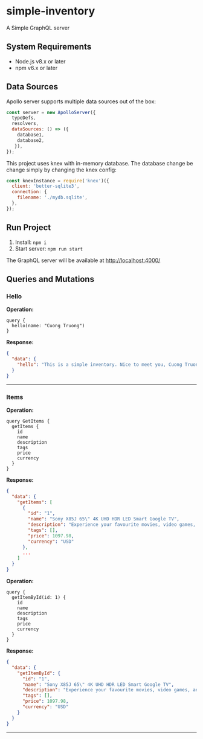 # simple-inventory
A Simple GraphQL server

## System Requirements

- Node.js v8.x or later
- npm v6.x or later

## Data Sources

Apollo server supports multiple data sources out of the box:

```js
const server = new ApolloServer({
  typeDefs,
  resolvers,
  dataSources: () => ({ 
    database1,
    database2, 
   }),
});
```

This project uses knex with in-memory database. The database change be change simply by changing the knex config:

```js
const knexInstance = require('knex')({
  client: 'better-sqlite3',
  connection: {
    filename: './mydb.sqlite',
  },
});
```

## Run Project

1. Install: `npm i`
2. Start server: `npm run start`

The GraphQL server will be available at <http://localhost:4000/>

## Queries and Mutations

### Hello

**Operation:**

```gql
query {
  hello(name: "Cuong Truong")
}
```

**Response:**

```json
{
  "data": {
    "hello": "This is a simple inventory. Nice to meet you, Cuong Truong."
  }
}
```

---

### Items

**Operation:**

```gql
query GetItems {
  getItems {
    id
    name
    description
    tags
    price
    currency
  }
}
```

**Response:**

```json
{
  "data": {
    "getItems": [
      {
        "id": "1",
        "name": "Sony X85J 65\" 4K UHD HDR LED Smart Google TV",
        "description": "Experience your favourite movies, video games, and sports in true-to-life clarity with this 65\" Sony 4K UHD smart TV.",
        "tags": [],
        "price": 1097.98,
        "currency": "USD"
      },
      ...
    ]
  }
}
```

**Operation:**

```gql
query {
  getItemById(id: 1) {
    id
    name
    description
    tags
    price
    currency
  }
}

```

**Response:**

```json
{
  "data": {
    "getItemById": {
      "id": "1",
      "name": "Sony X85J 65\" 4K UHD HDR LED Smart Google TV",
      "description": "Experience your favourite movies, video games, and sports in true-to-life clarity with this 65\" Sony 4K UHD smart TV.",
      "tags": [],
      "price": 1097.98,
      "currency": "USD"
    }
  }
}
```

---
